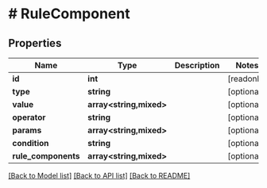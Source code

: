 # # RuleComponent

## Properties

Name | Type | Description | Notes
------------ | ------------- | ------------- | -------------
**id** | **int** |  | [readonly]
**type** | **string** |  | [optional]
**value** | **array<string,mixed>** |  | [optional]
**operator** | **string** |  | [optional]
**params** | **array<string,mixed>** |  | [optional]
**condition** | **string** |  | [optional]
**rule_components** | **array<string,mixed>** |  | [optional]

[[Back to Model list]](../../README.md#models) [[Back to API list]](../../README.md#endpoints) [[Back to README]](../../README.md)
